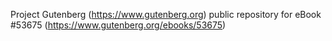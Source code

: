 Project Gutenberg (https://www.gutenberg.org) public repository for
eBook #53675 (https://www.gutenberg.org/ebooks/53675)
